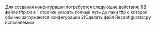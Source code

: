 Для создания конфигурации потребуется следующие действия:
1)В файле tftp.txt в 1 строчке указать полный путь до паки tftp c которой обычно загружаются конфигурации
2)Сделать файл Reconfigurator.py исполняемым 
